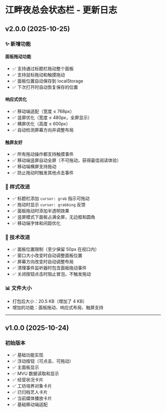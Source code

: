 # 江畔夜总会状态栏 - 更新日志

## v2.0.0 (2025-10-25)

### ✨ 新增功能

#### 面板拖动功能

- ✅ 支持通过标题栏拖动整个面板
- ✅ 支持鼠标拖动和触摸拖动
- ✅ 面板位置自动保存到 localStorage
- ✅ 下次打开时自动恢复保存的位置

#### 响应式优化

- ✅ 移动端适配（宽度 ≤ 768px）
- ✅ 竖屏优化（宽度 ≤ 480px，全屏显示）
- ✅ 横屏优化（高度 ≤ 600px）
- ✅ 自动检测屏幕方向并调整布局

#### 触屏友好

- ✅ 所有拖动操作都支持触摸事件
- ✅ 移动端竖屏自动全屏（不可拖动，获得最佳阅读体验）
- ✅ 移动端横屏支持拖动
- ✅ 防止拖动时触发其他点击事件

### 🎨 样式改进

- ✅ 标题栏添加 `cursor: grab` 指示可拖动
- ✅ 拖动时显示 `cursor: grabbing` 反馈
- ✅ 面板拖动时添加半透明效果
- ✅ 竖屏模式下面板占满全屏，无边框和圆角
- ✅ 移动端字体和间距优化

### 🔧 技术改进

- ✅ 面板位置限制（至少保留 50px 在视口内）
- ✅ 窗口大小改变时自动调整面板位置
- ✅ 屏幕方向改变时自动调整布局
- ✅ 清理事件监听器时包含面板拖动事件
- ✅ 关闭按钮点击时阻止冒泡，不触发拖动

### 📊 文件大小

- 打包后大小：20.5 KB（增加了 4 KB）
- 增加的功能：面板拖动、响应式布局、触屏支持

---

## v1.0.0 (2025-10-24)

### 初始版本

- ✅ 基础功能实现
- ✅ 浮动按钮（可点击、可拖动）
- ✅ 主面板显示
- ✅ MVU 数据读取和显示
- ✅ 经营状况卡片
- ✅ 工坊培养对象卡片
- ✅ 已归档艺人卡片
- ✅ 当前媒体播放卡片
- ✅ 基础移动端适配
